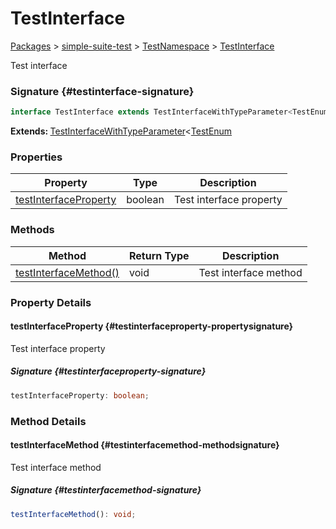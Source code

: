 # TestInterface

[Packages](./) &gt; [simple-suite-test](./simple-suite-test) &gt; [TestNamespace](./simple-suite-test/testnamespace-namespace) &gt; [TestInterface](./simple-suite-test/testnamespace/testinterface-interface)

Test interface

### Signature {#testinterface-signature}

```typescript
interface TestInterface extends TestInterfaceWithTypeParameter<TestEnum>
```

<b>Extends: </b>[TestInterfaceWithTypeParameter](./simple-suite-test/testinterfacewithtypeparameter-interface)&lt;[TestEnum](./simple-suite-test/testnamespace-namespace#testenum-enum)

### Properties


|  Property | Type | Description |
|  --- | --- | --- |
|  [testInterfaceProperty](./simple-suite-test/testnamespace/testinterface-interface#testinterfaceproperty-propertysignature) | boolean | Test interface property |

### Methods


|  Method | Return Type | Description |
|  --- | --- | --- |
|  [testInterfaceMethod()](./simple-suite-test/testnamespace/testinterface-interface#testinterfacemethod-methodsignature) | void | Test interface method |

### Property Details

#### testInterfaceProperty {#testinterfaceproperty-propertysignature}

Test interface property

##### Signature {#testinterfaceproperty-signature}

```typescript
testInterfaceProperty: boolean;
```

### Method Details

#### testInterfaceMethod {#testinterfacemethod-methodsignature}

Test interface method

##### Signature {#testinterfacemethod-signature}

```typescript
testInterfaceMethod(): void;
```

